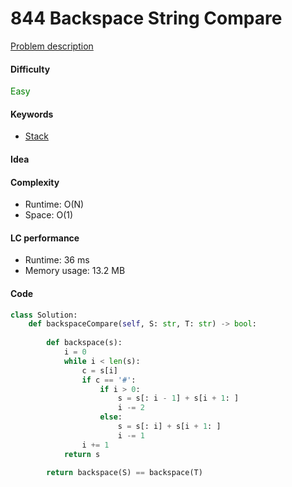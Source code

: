 844 Backspace String Compare
=======================
[Problem description](https://leetcode.com/problems/backspace-string-compare/)

#### Difficulty
<span style="color:green">Easy</span>

#### Keywords
- [Stack](../categories/stack.md)

#### Idea

#### Complexity
- Runtime: O(N)
- Space: O(1)

#### LC performance
- Runtime: 36 ms
- Memory usage: 13.2 MB

#### Code
```python
class Solution:
    def backspaceCompare(self, S: str, T: str) -> bool:
        
        def backspace(s):
            i = 0
            while i < len(s):
                c = s[i]
                if c == '#':
                    if i > 0:
                        s = s[: i - 1] + s[i + 1: ]
                        i -= 2
                    else:
                        s = s[: i] + s[i + 1: ]
                        i -= 1
                i += 1
            return s
        
        return backspace(S) == backspace(T)              
```